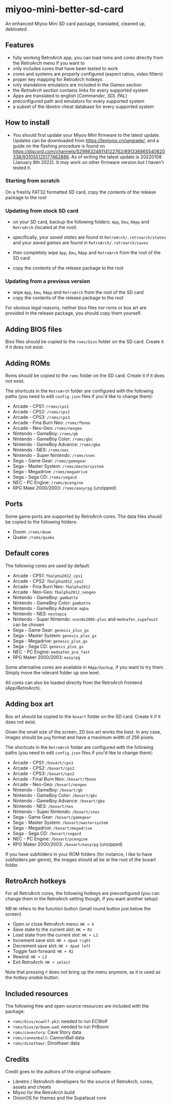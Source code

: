 # miyoo-mini-better-sd-card
An enhanced Miyoo Mini SD card package, translated, cleaned up, debloated.

## Features

- fully working RetroArch app, you can load roms and cores directly from the RetroArch menu if you want to
- only includes cores that have been tested to work
- cores and systems are properly configured (aspect ratios, video filters)
- proper key mapping for RetroArch hotkeys
- only standalone emulators are included in the _Games_ section
- the _RetroArch_ section contains links for every supported system
- _Apps_ are translated to english (_Commander_, _SDL PAL_)
- preconfigured path and emulators for every supported system
- a subset of the _libretro_ cheat database for every supported system

## How to install

- You should first update your Miyoo Mini firmware to the latest update. Updates can be downloaded from https://lemiyoo.cn/upgrade/, and a guide on the flashing procedure is found on https://discord.com/channels/529983248114122762/891336865540620338/931055125177462886. As of writing the latest update is 20220108 (January 8th 2022). It may work on other firmware version but I haven't tested it.


### Starting from scratch

On a freshly FAT32 formatted SD card, copy the contents of the release package to the root

### Updating from stock SD card

- on your SD card, backup the following folders: `App`, `Emu`,  `RApp` and `RetroArch` (located at the root)

- specifically, your _saved states_ are found in `RetroArch/.retroarch/states` and your _saved games_ are found in `RetroArch/.retroarch/saves`

- then completely wipe `App`, `Emu`,  `RApp` and `RetroArch` from the root of the SD card

- copy the contents of the release package to the root

### Updating from a previous version

- wipe `App`, `Emu`,  `RApp` and `RetroArch` from the root of the SD card
- copy the contents of the release package to the root


For obvious legal reasons, neither bios files nor roms or box art are provided in the release package, you should copy them yourself.


## Adding BIOS files

Bios files should be copied to the `roms/bios` folder on the SD card. Create it if it does not exist.

## Adding ROMs

Roms should be copied to the `roms` folder on the SD card. Create it if it does not exist.

The shortcuts in the `RetroArch` folder are configured with the following paths (you need to edit `config.json` files if you'd like to change them):

- Arcade - CPS1: `/roms/cps1`
- Arcade - CPS2: `/roms/cps2`
- Arcade - CPS3: `/roms/cps3`
- Arcade - Fina Burn Neo: `/roms/fbneo`
- Arcade - Neo-Geo: `/roms/neogeo`
- Nintendo - GameBoy: `/roms/gb`
- Nintendo - GameBoy Color: `/roms/gbc`
- Nintendo - GameBoy Advance: `/roms/gba`
- Nintendo - NES: `/roms/nes`
- Nintendo - Super Nintendo: `/roms/snes`
- Sega - Game Gear: `/roms/gamegear`
- Sega - Master System: `/roms/mastersystem`
- Sega - Megadrive: `/roms/megadrive`
- Sega - Sega CD: `/roms/segacd`
- NEC - PC Engine: `/roms/pcengine`
- RPG Make 2000/2003: `/roms/easyrpg` (unzipped)

## Ports

Some game ports are supported by RetroArch cores. The data files should be copied to the following folders:

- Doom: `/roms/doom`
- Quake: `/roms/quake`

## Default cores

The following cores are used by default:

- Arcade - CPS1: `fbalpha2012_cps1`
- Arcade - CPS2: `fbalpha2012_cps2`
- Arcade - Fina Burn Neo: `fbalpha2012`
- Arcade - Neo-Geo: `fbalpha2012_neogeo`
- Nintendo - GameBoy: `gambatte`
- Nintendo - GameBoy Color: `gambatte`
- Nintendo - GameBoy Advance: `mgba`
- Nintendo - NES: `nestopia`
- Nintendo - Super Nintendo: `snes9x2005-plus` and `mednafen_supafaust` can be chosen 
- Sega - Game Gear: `genesis_plus_gx`
- Sega - Master System: `genesis_plus_gx`
- Sega - Megadrive: `genesis_plus_gx`
- Sega - Sega CD: `genesis_plus_gx`
- NEC - PC Engine: `mednafen_pce_fast`
- RPG Maker 2000/2003: `easyrpg`

Some alternative cores are available in `RApp/backup`, if you want to try them. Simply move the relevant folder up one level. 

All cores can also be loaded directly from the RetroArch frontend (_App/RetroArch_).

## Adding box art

Box art should be copied to the `boxart` folder on the SD card. Create it if it does not exist.

Given the small size of the screen, 2D box art works the best. In any case, images should be `png` format and have a maximum width of 256 pixels.

The shortcuts in the `RetroArch` folder are configured with the following paths (you need to edit `config.json` files if you'd like to change them):

- Arcade - CPS1: `/boxart/cps1`
- Arcade - CPS2: `/boxart/cps2`
- Arcade - CPS3: `/boxart/cps2`
- Arcade - Final Burn Neo: `/boxart/fbneo`
- Arcade - Neo-Geo: `/boxart/neogeo`
- Nintendo - GameBoy: `/boxart/gb`
- Nintendo - GameBoy Color: `/boxart/gbc`
- Nintendo - GameBoy Advance: `/boxart/gba`
- Nintendo - NES: `/boxart/nes`
- Nintendo - Super Nintendo: `/boxart/snes`
- Sega - Game Gear: `/boxart/gamegear`
- Sega - Master System: `/boxart/mastersystem`
- Sega - Megadrive: `/boxart/megadrive`
- Sega - Sega CD: `/boxart/segacd`
- NEC - PC Engine: `/boxart/pcengine`
- RPG Maker 2000/2003: `/boxart/easyrpg` (unzipped)

If you have subfolders in your ROM folders (for instance, I like to have subfolders per genre), the images should all be at the root of the boxart folder.

## RetroArch hotkeys

For all RetroArch cores, the following hotkeys are preconfigured (you can change them in the RetroArch setting though, if you want another setup):

_NB_ `HK` refers to the function button (small round button just below the screen)

- Open or close RetroArch menu: `HK + X`
- Save state to the current slot: `HK + R1`
- Load state from the current slot: `HK + L1`
- Increment save slot: `HK + dpad right`
- Decrement save slot: `HK + dpad left`
- Toggle fast-forward: `HK + R2`
- Rewind: `HK + L2`
- Exit RetroArch: `HK + select`

Note that pressing `F` does not bring up the menu anymore, as it is used as the _hotkey enable_ button.

## Included resources

The following free and open-source resources are included with the package:

- `roms/bios/ecwolf.pk3`: needed to run ECWolf
- `roms/bios/prboom.wad`: needed to run PrBoom
- `roms/cavestory`: Cave Story data
- `roms/cannonball`: CannonBall data
- `roms/dinothawr`: Dinothawr data

## Credits

Credit goes to the authors of the original software:

- Libretro / RetroArch developers for the source of RetroArch, cores, assets and cheats
- Miyoo for the RetroArch build
- OnionOS for themes and the Supafaust core